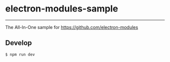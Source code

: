 # electron-modules-sample

---

The All-In-One sample for https://github.com/electron-modules

## Develop

```bash
$ npm run dev
```
